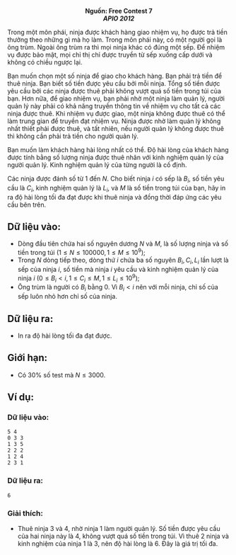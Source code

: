 **<center>Nguồn: Free Contest 7</center>**
***<center>APIO 2012</center>***

Trong một môn phái, ninja được khách hàng giao nhiệm vụ, họ được trả tiền thưởng theo những gì mà họ làm. Trong môn phái này, có một người gọi là ông trùm. Ngoài ông trùm ra thì mọi ninja khác có đúng một sếp. Để nhiệm vụ được bảo mật, mọi chỉ thị chỉ được truyền từ sếp xuống cấp dưới và không có chiều ngược lại.

Bạn muốn chọn một số ninja để giao cho khách hàng. Bạn phải trả tiền để thuê ninja. Bạn biết số tiền được yêu cầu bởi mỗi ninja. Tổng số tiền được yêu cầu bởi các ninja được thuê phải không vượt quá số tiền trong túi của bạn. Hơn nữa, để giao nhiệm vụ, bạn phải nhờ một ninja làm quản lý, người quản lý này phải có khả năng truyền thông tin về nhiệm vụ cho tất cả các ninja được thuê. Khi nhiệm vụ được giao, một ninja không được thuê có thể làm trung gian để truyền đạt nhiệm vụ. Ninja được nhờ làm quản lý không nhất thiết phải được thuê, và tất nhiên, nếu người quản lý không được
thuê thì không cần phải trả tiền cho người quản lý.

Bạn muốn làm khách hàng hài lòng nhất có thể. Độ hài lòng của khách hàng được tính bằng số lượng ninja được thuê nhân với kinh nghiệm quản lý của người quản lý. Kinh nghiệm quản lý của từng người là cố định.

Các ninja được đánh số từ $1$ đến $N$. Cho biết ninja $i$ có sếp là $B_i$, số tiền yêu cầu là $C_i$, kinh nghiệm quản lý là $L_i$, và $M$ là số tiền trong túi của bạn, hãy in ra độ hài lòng tối đa đạt được khi thuê ninja và đồng thời đáp ứng các yêu cầu bên trên.

## Dữ liệu vào:
- Dòng đầu tiên chứa hai số nguyên dương $N$ và $M$, là số lượng ninja và số tiền trong túi $(1 ≤ N ≤ 100000, 1 ≤ M ≤ 10^9)$;
- Trong $N$ dòng tiếp theo, dòng thứ $i$ chứa ba số nguyên $B_i, C_i, L_i$ lần lượt là sếp của ninja $i$, số tiền mà ninja $i$ yêu cầu và kinh nghiệm quản lý của ninja $i\ (0 ≤ B_i < i, 1 ≤ C_i ≤ M, 1 ≤ L_i ≤ 10^9)$;
- Ông trùm là người có $B_i$ bằng $0$. Vì $B_i < i$ nên với mỗi ninja, chỉ số của sếp luôn nhỏ hơn chỉ số của ninja.

## Dữ liệu ra:
- In ra độ hài lòng tối đa đạt được.

## Giới hạn:
- Có $30\%$ số test mà $N ≤ 3000$.

## Ví dụ:
### Dữ liệu vào:
```
5 4
0 3 3
1 3 5
2 2 2
1 2 4
2 3 1
```

### Dữ liệu ra:
```
6
```

### Giải thích:
- Thuê ninja $3$ và $4$, nhờ ninja $1$ làm người quản lý. Số tiền được yêu cầu của hai ninja này là $4$, không vượt quá số tiền trong túi. Vì thuê $2$ ninja và kinh nghiệm của ninja $1$ là $3$, nên độ hài lòng là $6$. Đây là giá trị tối đa.